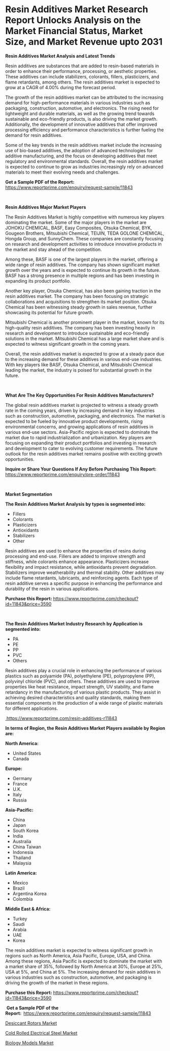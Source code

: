 <p><h1>Resin Additives Market Research Report Unlocks Analysis on the Market Financial Status, Market Size, and Market Revenue upto 2031</h1></p><p><strong>Resin Additives Market Analysis and Latest Trends</strong></p>
<p><p>Resin additives are substances that are added to resin-based materials in order to enhance their performance, processing, or aesthetic properties. These additives can include stabilizers, colorants, fillers, plasticizers, and flame retardants, among others. The resin additives market is expected to grow at a CAGR of 4.00% during the forecast period.</p><p>The growth of the resin additives market can be attributed to the increasing demand for high-performance materials in various industries such as packaging, construction, automotive, and electronics. The rising need for lightweight and durable materials, as well as the growing trend towards sustainable and eco-friendly products, is also driving the market growth. Additionally, the development of innovative additives that offer improved processing efficiency and performance characteristics is further fueling the demand for resin additives.</p><p>Some of the key trends in the resin additives market include the increasing use of bio-based additives, the adoption of advanced technologies for additive manufacturing, and the focus on developing additives that meet regulatory and environmental standards. Overall, the resin additives market is expected to continue to grow as industries increasingly rely on advanced materials to meet their evolving needs and challenges.</p></p>
<p><strong>Get a Sample PDF of the Report:&nbsp;</strong> <a href="https://www.reportprime.com/enquiry/request-sample/11843">https://www.reportprime.com/enquiry/request-sample/11843</a></p>
<p>&nbsp;</p>
<p><strong>Resin Additives Major Market Players</strong></p>
<p><p>The Resin Additives Market is highly competitive with numerous key players dominating the market. Some of the major players in the market are JOHOKU CHEMICAL, BASF, Easy Composites, Otsuka Chemical, BYK, Gougeon Brothers, Mitsubishi Chemical, TEIJIN, TEDA GOLONE CHEMICAL, Hongda Group, and SunnyChem. These companies are constantly focusing on research and development activities to introduce innovative products in the market and stay ahead of the competition.</p><p>Among these, BASF is one of the largest players in the market, offering a wide range of resin additives. The company has shown significant market growth over the years and is expected to continue its growth in the future. BASF has a strong presence in multiple regions and has been investing in expanding its product portfolio.</p><p>Another key player, Otsuka Chemical, has also been gaining traction in the resin additives market. The company has been focusing on strategic collaborations and acquisitions to strengthen its market position. Otsuka Chemical has been witnessing steady growth in sales revenue, further showcasing its potential for future growth.</p><p>Mitsubishi Chemical is another prominent player in the market, known for its high-quality resin additives. The company has been investing heavily in research and development to introduce sustainable and eco-friendly solutions in the market. Mitsubishi Chemical has a large market share and is expected to witness significant growth in the coming years.</p><p>Overall, the resin additives market is expected to grow at a steady pace due to the increasing demand for these additives in various end-use industries. With key players like BASF, Otsuka Chemical, and Mitsubishi Chemical leading the market, the industry is poised for substantial growth in the future.</p></p>
<p>&nbsp;</p>
<p><strong>What Are The Key Opportunities For Resin Additives Manufacturers?</strong></p>
<p><p>The global resin additives market is projected to witness a steady growth rate in the coming years, driven by increasing demand in key industries such as construction, automotive, packaging, and electronics. The market is expected to be fueled by innovative product developments, rising environmental concerns, and growing applications of resin additives in various end-use sectors. Asia-Pacific region is expected to dominate the market due to rapid industrialization and urbanization. Key players are focusing on expanding their product portfolios and investing in research and development to cater to evolving customer requirements. The future outlook for the resin additives market remains positive with exciting growth opportunities.</p></p>
<p><strong>Inquire or Share Your Questions If Any Before Purchasing This Report:</strong> <a href="https://www.reportprime.com/enquiry/pre-order/11843">https://www.reportprime.com/enquiry/pre-order/11843</a></p>
<p>&nbsp;</p>
<p><strong>Market Segmentation</strong></p>
<p><strong>The Resin Additives Market Analysis by types is segmented into:</strong></p>
<p><ul><li>Fillers</li><li>Colorants</li><li>Plasticizers</li><li>Antioxidants</li><li>Stabilizers</li><li>Other</li></ul></p>
<p><p>Resin additives are used to enhance the properties of resins during processing and end-use. Fillers are added to improve strength and stiffness, while colorants enhance appearance. Plasticizers increase flexibility and impact resistance, while antioxidants prevent degradation. Stabilizers improve weatherability and thermal stability. Other additives may include flame retardants, lubricants, and reinforcing agents. Each type of resin additive serves a specific purpose in enhancing the performance and durability of the resin in various applications.</p></p>
<p><strong>Purchase this Report:&nbsp;</strong><a href="https://www.reportprime.com/checkout?id=11843&price=3590">https://www.reportprime.com/checkout?id=11843&price=3590</a></p>
<p>&nbsp;</p>
<p><strong>The Resin Additives Market Industry Research by Application is segmented into:</strong></p>
<p><ul><li>PA</li><li>PE</li><li>PP</li><li>PVC</li><li>Others</li></ul></p>
<p><p>Resin additives play a crucial role in enhancing the performance of various plastics such as polyamide (PA), polyethylene (PE), polypropylene (PP), polyvinyl chloride (PVC), and others. These additives are used to improve properties like heat resistance, impact strength, UV stability, and flame retardancy in the manufacturing of various plastic products. They assist in achieving desired characteristics and quality standards, making them essential components in the production of a wide range of plastic materials for different applications.</p></p>
<p><a href="https://www.reportprime.com/resin-additives-r11843">&nbsp;https://www.reportprime.com/resin-additives-r11843</a></p>
<p><strong>In terms of Region, the Resin Additives Market Players available by Region are:</strong></p>
<p>
    <p> <strong> North America: </strong>
        <ul>
            <li>United States</li>
            <li>Canada</li>
        </ul>
        </p> 
    <p> <strong> Europe: </strong>
        <ul>
            <li>Germany</li>
            <li>France</li>
            <li>U.K.</li>
            <li>Italy</li>
            <li>Russia</li>
        </ul>
        </p> 
    <p> <strong> Asia-Pacific: </strong>
        <ul>
            <li>China</li>
            <li>Japan</li>
            <li>South Korea</li>
            <li>India</li>
            <li>Australia</li>
            <li>China Taiwan</li>
            <li>Indonesia</li>
            <li>Thailand</li>
            <li>Malaysia</li>
        </ul>
        </p> 
    <p> <strong> Latin America: </strong>
        <ul>
            <li>Mexico</li>
            <li>Brazil</li>
            <li>Argentina Korea</li>
            <li>Colombia</li>
        </ul>
        </p> 
    <p> <strong> Middle East & Africa: </strong>
        <ul>
            <li>Turkey</li>
            <li>Saudi</li>
            <li>Arabia</li>
            <li>UAE</li>
            <li>Korea</li>
        </ul>
    </p>
    </p>
<p><p>The resin additives market is expected to witness significant growth in regions such as North America, Asia Pacific, Europe, USA, and China. Among these regions, Asia Pacific is expected to dominate the market with a market share of 35%, followed by North America at 30%, Europe at 25%, USA at 5%, and China at 5%. The increasing demand for resin additives in various industries such as construction, automotive, and packaging is driving the growth of the market in these regions.</p></p>
<p><strong>Purchase this Report: </strong><a href="https://www.reportprime.com/checkout?id=11843&price=3590">https://www.reportprime.com/checkout?id=11843&price=3590</a></p>
<p>&nbsp;<strong>Get a Sample PDF of the Report:&nbsp;&nbsp;</strong><a href="https://www.reportprime.com/enquiry/request-sample/11843">https://www.reportprime.com/enquiry/request-sample/11843</a></p>
<p><strong></strong></p>
<p><p><a href="https://github.com/waylose1223/Market-Research-Report-List-2/blob/main/desiccant-rotors-market.md">Desiccant Rotors Market</a></p><p><a href="https://github.com/hzxpgedq27/Market-Research-Report-List-1/blob/main/cold-rolled-electrical-steel-market.md">Cold Rolled Electrical Steel Market</a></p><p><a href="https://github.com/mdinislamsheik/Market-Research-Report-List-1/blob/main/biology-models-market.md">Biology Models Market</a></p></p>